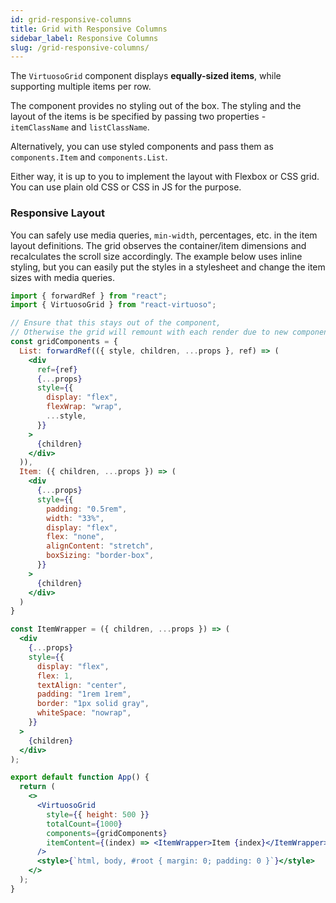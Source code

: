 ```yaml
---
id: grid-responsive-columns
title: Grid with Responsive Columns
sidebar_label: Responsive Columns
slug: /grid-responsive-columns/
---
```


The `VirtuosoGrid` component displays **equally-sized items**, while supporting multiple items per row.

The component provides no styling out of the box. 
The styling and the layout of the items is be specified by passing two properties - `itemClassName` and `listClassName`.

Alternatively, you can use styled components and pass them as `components.Item` and `components.List`.

Either way, it is up to you to implement the layout with Flexbox or CSS grid. You can use plain old CSS or CSS in JS for the purpose.

### Responsive Layout

You can safely use media queries, `min-width`, percentages, etc. in the item layout definitions.
The grid observes the container/item dimensions and recalculates the scroll size accordingly. The example below uses inline styling, but you can easily put the styles in a stylesheet and change the item sizes with media queries.

```jsx live
import { forwardRef } from "react";
import { VirtuosoGrid } from "react-virtuoso";

// Ensure that this stays out of the component, 
// Otherwise the grid will remount with each render due to new component instances.
const gridComponents = {
  List: forwardRef(({ style, children, ...props }, ref) => (
    <div
      ref={ref}
      {...props}
      style={{
        display: "flex",
        flexWrap: "wrap",
        ...style,
      }}
    >
      {children}
    </div>
  )),
  Item: ({ children, ...props }) => (
    <div
      {...props}
      style={{
        padding: "0.5rem",
        width: "33%",
        display: "flex",
        flex: "none",
        alignContent: "stretch",
        boxSizing: "border-box",
      }}
    >
      {children}
    </div>
  )
}

const ItemWrapper = ({ children, ...props }) => (
  <div
    {...props}
    style={{
      display: "flex",
      flex: 1,
      textAlign: "center",
      padding: "1rem 1rem",
      border: "1px solid gray",
      whiteSpace: "nowrap",
    }}
  >
    {children}
  </div>
);

export default function App() {
  return (
    <>
      <VirtuosoGrid
        style={{ height: 500 }}
        totalCount={1000}
        components={gridComponents}
        itemContent={(index) => <ItemWrapper>Item {index}</ItemWrapper>}
      />
      <style>{`html, body, #root { margin: 0; padding: 0 }`}</style>
    </>
  );
}
```
